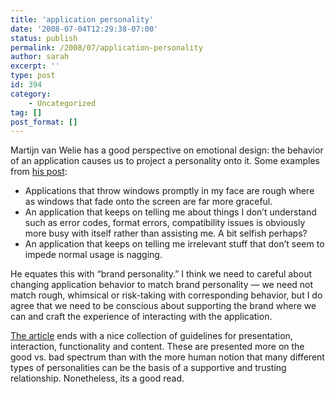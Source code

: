 ```yaml
---
title: 'application personality'
date: '2008-07-04T12:29:38-07:00'
status: publish
permalink: /2008/07/application-personality
author: sarah
excerpt: ''
type: post
id: 394
category:
    - Uncategorized
tag: []
post_format: []
---
```

Martijn van Welie has a good perspective on emotional design: the behavior of an application causes us to project a personality onto it. Some examples from [his post](http://www.welie.com/thoughts/):

- Applications that throw windows promptly in my face are rough where as windows that fade onto the screen are far more graceful.
- An application that keeps on telling me about things I don’t understand such as error codes, format errors, compatibility issues is obviously more busy with itself rather than assisting me. A bit selfish perhaps?
- An application that keeps on telling me irrelevant stuff that don’t seem to impede normal usage is nagging.

He equates this with “brand personality.” I think we need to careful about changing application behavior to match brand personality — we need not match rough, whimsical or risk-taking with corresponding behavior, but I do agree that we need to be conscious about supporting the brand where we can and craft the experience of interacting with the application.

[The article](http://www.welie.com/thoughts/?p=18#more-18) ends with a nice collection of guidelines for presentation, interaction, functionality and content. These are presented more on the good vs. bad spectrum than with the more human notion that many different types of personalities can be the basis of a supportive and trusting relationship. Nonetheless, its a good read.